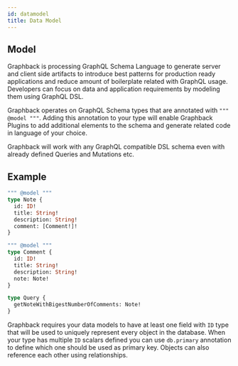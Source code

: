 ```yaml
---
id: datamodel
title: Data Model
---
```


## Model

Graphback is processing GraphQL Schema Language to generate server and client side artifacts to 
introduce best patterns for production ready applications and reduce amount of boilerplate related with GraphQL usage.
Developers can focus on data and application requirements by modeling them using GraphQL DSL.

Graphback operates on GraphQL Schema types that are annotated with `""" @model """`.
Adding this annotation to your type will enable Graphback Plugins to add additional elements to the schema
and generate related code in language of your choice. 

Graphback will work with any GraphQL compatible DSL schema even with already defined Queries and Mutations etc.

## Example

```graphql
""" @model """
type Note {
  id: ID!
  title: String!
  description: String!
  comment: [Comment!]!
}

""" @model """
type Comment {
  id: ID!
  title: String!
  description: String!
  note: Note!
}

type Query {
  getNoteWithBigestNumberOfComments: Note!
}

```

Graphback requires your data models to have at least one field with `ID` type that will be used to uniquely represent every object in the database. 
When your type has multiple `ID` scalars defined you can use `db.primary` annotation to define which one should be used as primary key.
Objects can also reference each other using relationships.